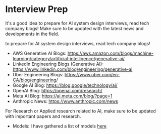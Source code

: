 # Interview Prep

It's a good idea to prepare for AI system design interviews, read tech company blogs! Make sure to be updated with the latest news and developments in the field.

to prepare for AI system design interviews, read tech company blogs!

- AWS Generative AI Blogs: https://aws.amazon.com/blogs/machine-learning/category/artificial-intelligence/generative-ai/
- LinkedIn Engineering Blogs (Generative AI): https://www.linkedin.com/blog/engineering/generative-ai
- Uber Engineering Blogs: https://www.uber.com/en-CA/blog/engineering/
- Google AI Blog: https://blog.google/technology/ai/
- OpenAI Blog: https://openai.com/research/
- Meta AI Blog: https://ai.meta.com/blog/?page=1
- Anthropic News: https://www.anthropic.com/news

For Research or Applied research related to AI, make sure to be updated with important papers and research.
- Models: I have gathered a list of models [here](../research_updates/models.md)


